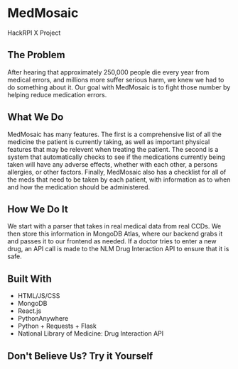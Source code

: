 # MedMosaic
HackRPI X Project 

## The Problem
After hearing that approximately 250,000 people die every year from medical errors, and millions more suffer serious harm, we knew we had to do something about it. Our goal with MedMosaic is to
fight those number by helping reduce medication errors.

## What We Do
MedMosaic has many features. The first is a comprehensive list of all the medicine the patient is currently taking, as well as important physical features that may be relevent when treating the patient. The second is a system that automatically checks to see if the medications currently being taken will have any adverse effects, whether with each other, a persons allergies, or other
factors. Finally, MedMosaic also has a checklist for all of the meds that need to be taken by each patient, with information as to when and how the medication should be administered.

## How We Do It
We start with a parser that takes in real medical data from real CCDs. We then store this information in MongoDB Atlas, where our backend grabs it and passes it to our frontend as needed. If a doctor tries to enter a new drug, an API call is made to the NLM Drug Interaction API to ensure that it is safe.

## Built With
- HTML/JS/CSS
- MongoDB
- React.js
- PythonAnywhere
- Python + Requests + Flask
- National Library of Medicine: Drug Interaction API

## Don't Believe Us? Try it Yourself

